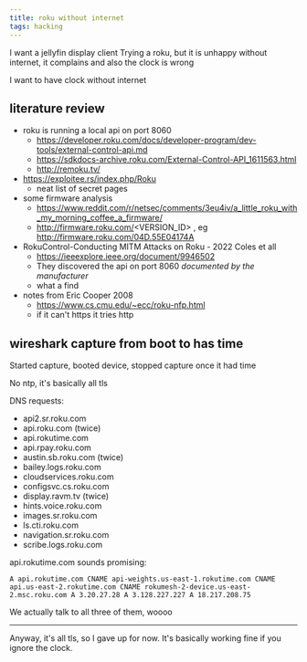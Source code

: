 ```yaml
---
title: roku without internet
tags: hacking
---
```

I want a jellyfin display client
Trying a roku, but it is unhappy without internet, it complains and also the
clock is wrong

I want to have clock without internet


## literature review
* roku is running a local api on port 8060
    * https://developer.roku.com/docs/developer-program/dev-tools/external-control-api.md
    * https://sdkdocs-archive.roku.com/External-Control-API_1611563.html
    * http://remoku.tv/
* https://exploitee.rs/index.php/Roku
    * neat list of secret pages
* some firmware analysis
    * https://www.reddit.com/r/netsec/comments/3eu4iv/a_little_roku_with_my_morning_coffee_a_firmware/
    * http://firmware.roku.com/<VERSION_ID> , eg http://firmware.roku.com/04D.55E04174A
* RokuControl-Conducting MITM Attacks on Roku - 2022 Coles et all
    * https://ieeexplore.ieee.org/document/9946502
    * They discovered the api on port 8060 *documented by the manufacturer*
    * what a find
* notes from Eric Cooper 2008
    * https://www.cs.cmu.edu/~ecc/roku-nfp.html
    * if it can't https it tries http

## wireshark capture from boot to has time
Started capture, booted device, stopped capture once it had time

No ntp, it's basically all tls

DNS requests:
* api2.sr.roku.com
* api.roku.com (twice)
* api.rokutime.com
* api.rpay.roku.com
* austin.sb.roku.com (twice)
* bailey.logs.roku.com
* cloudservices.roku.com
* configsvc.cs.roku.com
* display.ravm.tv (twice)
* hints.voice.roku.com
* images.sr.roku.com
* ls.cti.roku.com
* navigation.sr.roku.com
* scribe.logs.roku.com


api.rokutime.com sounds promising:
```
A api.rokutime.com CNAME api-weights.us-east-1.rokutime.com CNAME api.us-east-2.rokutime.com CNAME rokumesh-2-device.us-east-2.msc.roku.com A 3.20.27.28 A 3.128.227.227 A 18.217.208.75
```
We actually talk to all three of them, woooo

----
Anyway, it's all tls, so I gave up for now.
It's basically working fine if you ignore the clock.
